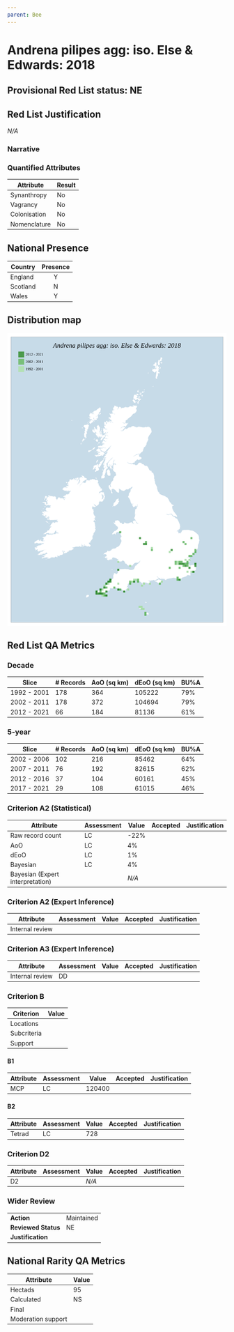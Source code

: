 ```yaml
---
parent: Bee
---
```


# Andrena pilipes agg: iso. Else & Edwards: 2018

## Provisional Red List status: NE


## Red List Justification
*N/A*

### Narrative




### Quantified Attributes
|Attribute|Result|
|---|---|
|Synanthropy|No|
|Vagrancy|No|
|Colonisation|No|
|Nomenclature|No|




## National Presence
|Country|Presence
|---|:-:|
|England|Y|
|Scotland|N|
|Wales|Y|


## Distribution map
![](../map/30.svg)

## Red List QA Metrics
### Decade
| Slice | # Records | AoO (sq km) | dEoO (sq km) |BU%A |
|---|---|---|---|---|
|1992 - 2001|178|364|105222|79%|
|2002 - 2011|178|372|104694|79%|
|2012 - 2021|66|184|81136|61%|

### 5-year
| Slice | # Records | AoO (sq km) | dEoO (sq km) |BU%A |
|---|---|---|---|---|
|2002 - 2006|102|216|85462|64%|
|2007 - 2011|76|192|82615|62%|
|2012 - 2016|37|104|60161|45%|
|2017 - 2021|29|108|61015|46%|

### Criterion A2 (Statistical)
|Attribute|Assessment|Value|Accepted|Justification
|---|---|---|---|---|
|Raw record count|LC|-22%|||
|AoO|LC|4%|||
|dEoO|LC|1%|||
|Bayesian|LC|4%|||
|Bayesian (Expert interpretation)||*N/A*|||

### Criterion A2 (Expert Inference)
|Attribute|Assessment|Value|Accepted|Justification
|---|---|---|---|---|
|Internal review|||||

### Criterion A3 (Expert Inference)
|Attribute|Assessment|Value|Accepted|Justification
|---|---|---|---|---|
|Internal review|DD||||

### Criterion B
|Criterion| Value|
|---|---|
|Locations||
|Subcriteria||
|Support||

#### B1
|Attribute|Assessment|Value|Accepted|Justification
|---|---|---|---|---|
|MCP|LC|120400|||

#### B2
|Attribute|Assessment|Value|Accepted|Justification
|---|---|---|---|---|
|Tetrad|LC|728|||

### Criterion D2
|Attribute|Assessment|Value|Accepted|Justification
|---|---|---|---|---|
|D2||*N/A*|||

### Wider Review
|  |  |
|---|---|
|**Action**|Maintained|
|**Reviewed Status**|NE|
|**Justification**||

## National Rarity QA Metrics
|Attribute|Value|
|---|---|
|Hectads|95|
|Calculated|NS|
|Final||
|Moderation support||
